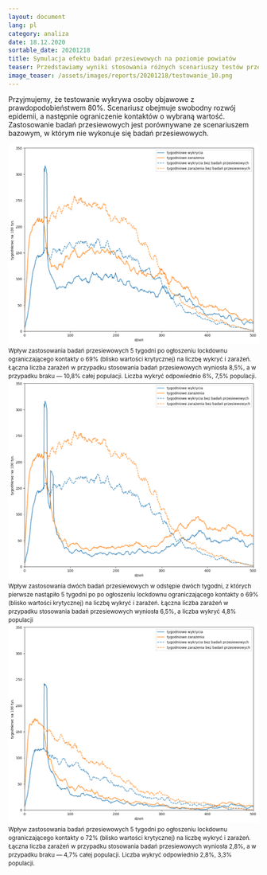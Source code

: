 ```yaml
---
layout: document
lang: pl
category: analiza
date: 18.12.2020
sortable_date: 20201218
title: Symulacja efektu badań przesiewowych na poziomie powiatów 
teaser: Przedstawiamy wyniki stosowania różnych scenariuszy testów przesiewowych w populacji miejskiej.
image_teaser: /assets/images/reports/20201218/testowanie_10.png
---
```


Przyjmujemy, że testowanie wykrywa osoby objawowe z prawdopodobieństwem 80%. Scenariusz obejmuje swobodny rozwój epidemii, a następnie ograniczenie kontaktów o wybraną wartość. Zastosowanie badań przesiewowych jest porównywane ze scenariuszem bazowym, w którym nie wykonuje się badań przesiewowych.

 <div class="box alt">
    <div class="row 96% uniform">
        <div class="4u 12u$(medium)">
            <span class="image fit">
                <img src="/assets/images/reports/20201218/testowanie_10.png" />
            </span>
            <small>Wpływ zastosowania badań przesiewowych 5 tygodni po ogłoszeniu lockdownu ograniczającego kontakty o 69% (blisko wartości krytycznej) na liczbę wykryć i zarażeń. Łączna liczba zarażeń w przypadku stosowania badań przesiewowych wyniosła 8,5%, a w przypadku braku — 10,8% całej populacji. Liczba wykryć odpowiednio 6%, 7,5% populacji.</small>
        </div>
    </div>
    <div class="row 96% uniform">
        <div class="4u 12u$(medium)">
            <span class="image fit">
                <img src="/assets/images/reports/20201218/testowanie_6.png" />
            </span>
            <small>Wpływ zastosowania dwóch badań przesiewowych w odstępie dwóch tygodni, z których pierwsze nastąpiło 5 tygodni po po ogłoszeniu lockdownu ograniczającego kontakty o 69% (blisko wartości krytycznej) na liczbę wykryć i zarażeń. Łączna liczba zarażeń w przypadku stosowania badań przesiewowych wyniosła 6,5%, a liczba wykryć 4,8% populacji</small>
        </div>
    </div>
    <div class="row 96% uniform">
        <div class="4u 12u$(medium)">
            <span class="image fit">
                <img src="/assets/images/reports/20201218/testowanie_2.png" />
            </span>
            <small>Wpływ zastosowania badań przesiewowych 5 tygodni po ogłoszeniu lockdownu ograniczającego kontakty o 72% (blisko wartości krytycznej) na liczbę wykryć i zarażeń. Łączna liczba zarażeń w przypadku stosowania badań przesiewowych wyniosła 2,8%, a w przypadku braku — 4,7% całej populacji. Liczba wykryć odpowiednio 2,8%, 3,3% populacji.</small>
        </div>
    </div>
</div>